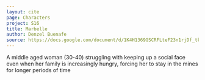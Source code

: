 ```yaml
---
layout: cite
page: Characters
project: S16
title: Marbelle
author: Denzel Buenafe
source: https://docs.google.com/document/d/1K4H1369GSCRFLteF23n1rjDf_tke8aqb4F7cfBas3RI/edit?usp=sharing
---
```

A middle aged woman (30-40) struggling with keeping up a social face even when her family is increasingly hungry, forcing her to stay in the mines for longer periods of time
